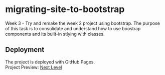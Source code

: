 # migrating-site-to-bootstrap

Week 3 - Try and remake the week 2 project using bootstrap. The purpose of this task is to consolidate and understand how to use boostrap components and its built-in stlying with classes.

## Deployment

The project is deployed with GitHub Pages.  
Project Preview: [Next Level](https://alexraju01.github.io/migrating-site-to-bootstrap/)
